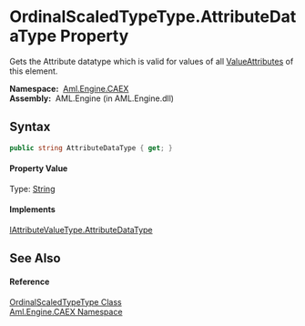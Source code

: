 OrdinalScaledTypeType.AttributeDataType Property
================================================
Gets the Attribute datatype which is valid for values of all [ValueAttributes][1] of this element.

  **Namespace:**  [Aml.Engine.CAEX][2]  
  **Assembly:**  AML.Engine (in AML.Engine.dll)

Syntax
------

```csharp
public string AttributeDataType { get; }
```

#### Property Value
Type: [String][3]
#### Implements
[IAttributeValueType.AttributeDataType][4]  


See Also
--------

#### Reference
[OrdinalScaledTypeType Class][5]  
[Aml.Engine.CAEX Namespace][2]  

[1]: ValueAttributes.md
[2]: ../README.md
[3]: https://docs.microsoft.com/dotnet/api/system.string
[4]: ../IAttributeValueType/AttributeDataType.md
[5]: README.md
[6]: https://www.automationml.org
[7]: ../../icons/logoShade.png